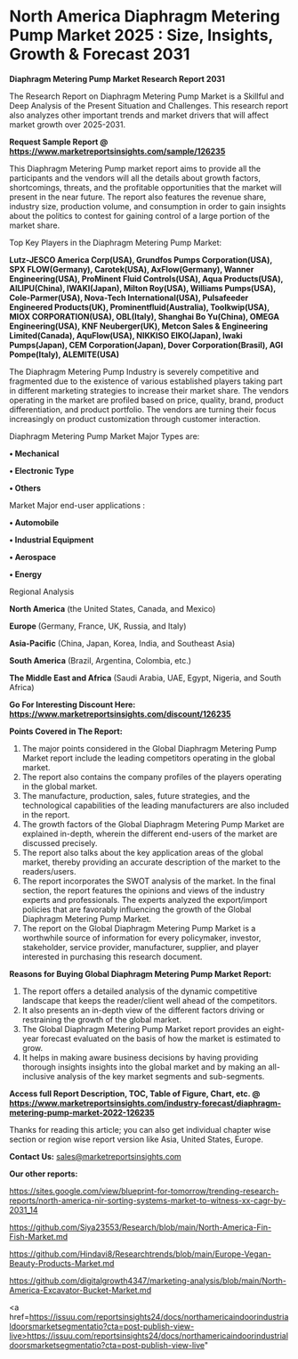 # North America Diaphragm Metering Pump Market 2025 : Size, Insights, Growth & Forecast 2031

<strong>Diaphragm Metering Pump Market Research Report 2031</strong>

The Research Report on Diaphragm Metering Pump Market is a Skillful and Deep Analysis of the Present Situation and Challenges. This research report also analyzes other important trends and market drivers that will affect market growth over 2025-2031.

<strong>Request Sample Report @ <a href=https://www.marketreportsinsights.com/sample/126235>https://www.marketreportsinsights.com/sample/126235</a></strong>

This Diaphragm Metering Pump market report aims to provide all the participants and the vendors will all the details about growth factors, shortcomings, threats, and the profitable opportunities that the market will present in the near future. The report also features the revenue share, industry size, production volume, and consumption in order to gain insights about the politics to contest for gaining control of a large portion of the market share.

Top Key Players in the Diaphragm Metering Pump Market:

<strong>Lutz-JESCO America Corp(USA), Grundfos Pumps Corporation(USA), SPX FLOW(Germany), Carotek(USA), AxFlow(Germany), Wanner Engineering(USA), ProMinent Fluid Controls(USA), Aqua Products(USA), AILIPU(China), IWAKI(Japan), Milton Roy(USA), Williams Pumps(USA), Cole-Parmer(USA), Nova-Tech International(USA), Pulsafeeder Engineered Products(UK), Prominentfluid(Australia), Toolkwip(USA), MIOX CORPORATION(USA), OBL(Italy), Shanghai Bo Yu(China), OMEGA Engineering(USA), KNF Neuberger(UK), Metcon Sales & Engineering Limited(Canada), AquFlow(USA), NIKKISO EIKO(Japan), Iwaki Pumps(Japan), CEM Corporation(Japan), Dover Corporation(Brasil), AGI Pompe(Italy), ALEMITE(USA)</strong>

The Diaphragm Metering Pump Industry is severely competitive and fragmented due to the existence of various established players taking part in different marketing strategies to increase their market share. The vendors operating in the market are profiled based on price, quality, brand, product differentiation, and product portfolio. The vendors are turning their focus increasingly on product customization through customer interaction.

Diaphragm Metering Pump Market Major Types are:

<strong>• Mechanical

• Electronic Type

• Others</strong>

Market Major end-user applications :

<strong>• Automobile

• Industrial Equipment

• Aerospace

• Energy</strong>

Regional Analysis

</u><strong><b>North America</b></strong> (the United States, Canada, and Mexico)

<strong><b>Europe </b></strong>(Germany, France, UK, Russia, and Italy)

<strong><b>Asia-Pacific</b></strong> (China, Japan, Korea, India, and Southeast Asia)

<strong><b>South America</b></strong> (Brazil, Argentina, Colombia, etc.)

<strong><b>The Middle East and Africa</b></strong> (Saudi Arabia, UAE, Egypt, Nigeria, and South Africa)

<strong>Go For Interesting Discount Here: <a href=https://www.marketreportsinsights.com/discount/126235>https://www.marketreportsinsights.com/discount/126235</a></strong>

<strong>Points Covered in The Report:</strong>
<ol>
  <li>The major points considered in the Global Diaphragm Metering Pump Market report include the leading competitors operating in the global market.</li>
  <li>The report also contains the company profiles of the players operating in the global market.</li>
  <li>The manufacture, production, sales, future strategies, and the technological capabilities of the leading manufacturers are also included in the report.</li>
  <li>The growth factors of the Global Diaphragm Metering Pump Market are explained in-depth, wherein the different end-users of the market are discussed precisely.</li>
  <li>The report also talks about the key application areas of the global market, thereby providing an accurate description of the market to the readers/users.</li>
  <li>The report incorporates the SWOT analysis of the market. In the final section, the report features the opinions and views of the industry experts and professionals. The experts analyzed the export/import policies that are favorably influencing the growth of the Global Diaphragm Metering Pump Market.</li>
  <li>The report on the Global Diaphragm Metering Pump Market is a worthwhile source of information for every policymaker, investor, stakeholder, service provider, manufacturer, supplier, and player interested in purchasing this research document.</li>
</ol>
<strong>Reasons for Buying Global Diaphragm Metering Pump Market Report:</strong>

<ol>
  <li>The report offers a detailed analysis of the dynamic competitive landscape that keeps the reader/client well ahead of the competitors.</li>
  <li>It also presents an in-depth view of the different factors driving or restraining the growth of the global market.</li>
  <li>The Global Diaphragm Metering Pump Market report provides an eight-year forecast evaluated on the basis of how the market is estimated to grow.</li>
  <li>It helps in making aware business decisions by having providing thorough insights insights into the global market and by making an all-inclusive analysis of the key market segments and sub-segments.</li>
</ol>
<strong>Access full Report Description, TOC, Table of Figure, Chart, etc. @ <a href=https://www.marketreportsinsights.com/industry-forecast/diaphragm-metering-pump-market-2022-126235>https://www.marketreportsinsights.com/industry-forecast/diaphragm-metering-pump-market-2022-126235</a></strong>


Thanks for reading this article; you can also get individual chapter wise section or region wise report version like Asia, United States, Europe.

<strong>Contact Us:</strong>
sales@marketreportsinsights.com

<strong>Our other reports:</strong>

<a href=https://sites.google.com/view/blueprint-for-tomorrow/trending-research-reports/north-america-nir-sorting-systems-market-to-witness-xx-cagr-by-2031_14>https://sites.google.com/view/blueprint-for-tomorrow/trending-research-reports/north-america-nir-sorting-systems-market-to-witness-xx-cagr-by-2031_14</a>

<a href=https://github.com/Siya23553/Research/blob/main/North-America-Fin-Fish-Market.md>https://github.com/Siya23553/Research/blob/main/North-America-Fin-Fish-Market.md</a>

<a href=https://github.com/Hindavi8/Researchtrends/blob/main/Europe-Vegan-Beauty-Products-Market.md>https://github.com/Hindavi8/Researchtrends/blob/main/Europe-Vegan-Beauty-Products-Market.md</a>

<a href=https://github.com/digitalgrowth4347/marketing-analysis/blob/main/North-America-Excavator-Bucket-Market.md>https://github.com/digitalgrowth4347/marketing-analysis/blob/main/North-America-Excavator-Bucket-Market.md</a>

<a href=https://issuu.com/reportsinsights24/docs/northamericaindoorindustrialdoorsmarketsegmentatio?cta=post-publish-view-live>https://issuu.com/reportsinsights24/docs/northamericaindoorindustrialdoorsmarketsegmentatio?cta=post-publish-view-live</a>"
